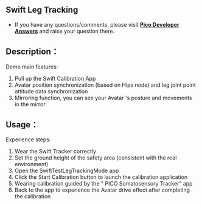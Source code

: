 ## Swift Leg Tracking

- If you have any questions/comments, please visit [**Pico Developer Answers**](https://devanswers.pico-interactive.com/) and raise your question there.

## Description：

Demo main features:
1. Pull up the Swift Calibration App
2. Avatar position synchronization (based on Hips node) and leg joint point attitude data synchronization
3. Mirroring function, you can see your Avatar 's posture and movements in the mirror

## Usage：
Experience steps:
1. Wear the Swift Tracker correctly
2. Set the ground height of the safety area (consistent with the real environment)
3. Open the SwiftTestLegTrackingMode app
  1. Click the Start Calibration button to launch the calibration application
  2. Wearing calibration guided by the " PICO Somatosensory Tracker" app
  3. Back to the app to experience the Avatar drive effect after completing the calibration
